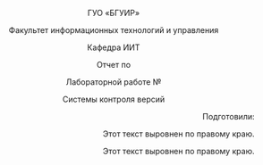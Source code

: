 <p align="center">
ГУО «БГУИР»
</p>
<p align="center">
Факультет информационных технологий и управления
</p>
<p align="center">
Кафедра ИИТ
</p>
<p align="center">Отчет по</p>
<p align="center">Лабораторной работе №</p>
<p align="center">Системы контроля версий</p>
<p style="text-align: right;">Подготовили:</p>
<p style="text-align: right;">
  Этот текст выровнен по правому краю.
</p>
<div align="right">
  Этот текст выровнен по правому краю.
</div>
